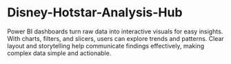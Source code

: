 # Disney-Hotstar-Analysis-Hub
Power BI dashboards turn raw data into interactive visuals for easy insights. With charts, filters, and slicers, users can explore trends and patterns. Clear layout and storytelling help communicate findings effectively, making complex data simple and actionable.
